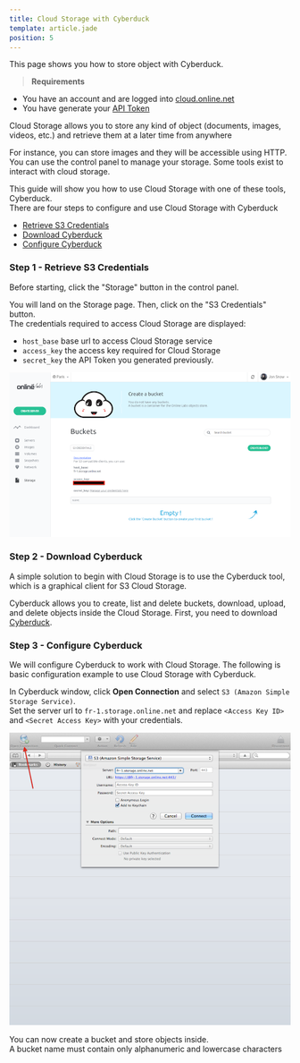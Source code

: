 ```yaml
---
title: Cloud Storage with Cyberduck
template: article.jade
position: 5
---
```


This page shows you how to store object with Cyberduck.

> <strong>Requirements</strong>
- You have an account and are logged into [cloud.online.net](//cloud.online.net)
- You have generate your [API Token](/account/credentials.html)

Cloud Storage allows you to store any kind of object (documents, images, videos, etc.) and retrieve them at a later time from anywhere

For instance, you can store images and they will be accessible using HTTP.
You can use the control panel to manage your storage. Some tools exist to interact with cloud storage.

This guide will show you how to use Cloud Storage with one of these tools, Cyberduck.<br/>
There are four steps to configure and use Cloud Storage with Cyberduck

- [Retrieve S3 Credentials](/howto/s3.html#step-1-retrieve-s3-credentials)
- [Download Cyberduck](/howto/s3.html#step-2-download-s3cmd)
- [Configure Cyberduck](/howto/s3.html#step-3-configure-s3cmd)

### Step 1 - Retrieve S3 Credentials

Before starting, click the "Storage" button in the control panel.

You will land on the Storage page. Then, click on the "S3 Credentials" button.<br/>
The credentials required to access Cloud Storage are displayed:

- `host_base`  base url to access Cloud Storage service
- `access_key` the access key required for Cloud Storage 
- `secret_key` the API Token you generated previously.


![S3 Crendentials](../images/s3.png "S3-credentials")

### Step 2 - Download Cyberduck

A simple solution to begin with Cloud Storage is to use the Cyberduck tool, which is a graphical client for S3 Cloud Storage.

Cyberduck allows you to create, list and delete buckets, download, upload, and delete objects inside the Cloud Storage.
First, you need to download [Cyberduck](https://cyberduck.io/).

### Step 3 - Configure Cyberduck

We will configure Cyberduck to work with Cloud Storage.
The following is basic configuration example to use Cloud Storage with Cyberduck.

In Cyberduck window, click <strong>Open Connection</strong> and select `S3 (Amazon Simple Storage Service)`.<br/>
Set the server url to `fr-1.storage.online.net` and replace `<Access Key ID>` and `<Secret Access Key>` with your credentials.

![Cyberduck](../images/cyberduck.png "Cyberduck")


You can now create a bucket and store objects inside.<br/>
A bucket name must contain only alphanumeric and lowercase characters



